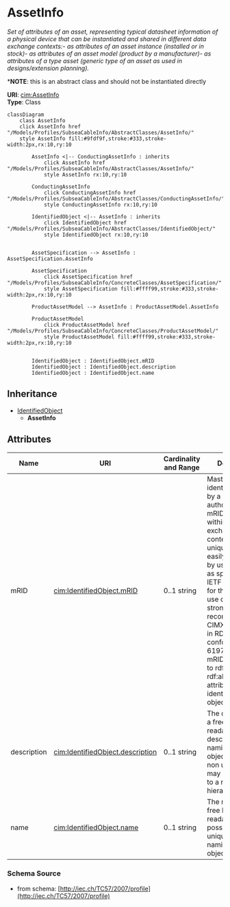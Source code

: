 # AssetInfo

_Set of attributes of an asset, representing typical datasheet information of a physical device that can be instantiated and shared in different data exchange contexts:- as attributes of an asset instance (installed or in stock)- as attributes of an asset model (product by a manufacturer)- as attributes of a type asset (generic type of an asset as used in designs/extension planning)._

*__NOTE__: this is an abstract class and should not be instantiated directly

**URI**: [cim:AssetInfo](http://iec.ch/TC57/CIM-generic#AssetInfo)<br />
**Type**: Class

```mermaid
classDiagram
    class AssetInfo
    click AssetInfo href "/Models/Profiles/SubseaCableInfo/AbstractClasses/AssetInfo/"
    style AssetInfo fill:#9fdf9f,stroke:#333,stroke-width:2px,rx:10,ry:10

        AssetInfo <|-- ConductingAssetInfo : inherits
            click AssetInfo href "/Models/Profiles/SubseaCableInfo/AbstractClasses/AssetInfo/"
            style AssetInfo rx:10,ry:10

        ConductingAssetInfo
            click ConductingAssetInfo href "/Models/Profiles/SubseaCableInfo/AbstractClasses/ConductingAssetInfo/"
            style ConductingAssetInfo rx:10,ry:10

        IdentifiedObject <|-- AssetInfo : inherits
            click IdentifiedObject href "/Models/Profiles/SubseaCableInfo/AbstractClasses/IdentifiedObject/"
            style IdentifiedObject rx:10,ry:10


        AssetSpecification --> AssetInfo : AssetSpecification.AssetInfo

        AssetSpecification
            click AssetSpecification href "/Models/Profiles/SubseaCableInfo/ConcreteClasses/AssetSpecification/"
            style AssetSpecification fill:#ffff99,stroke:#333,stroke-width:2px,rx:10,ry:10

        ProductAssetModel --> AssetInfo : ProductAssetModel.AssetInfo

        ProductAssetModel
            click ProductAssetModel href "/Models/Profiles/SubseaCableInfo/ConcreteClasses/ProductAssetModel/"
            style ProductAssetModel fill:#ffff99,stroke:#333,stroke-width:2px,rx:10,ry:10


        IdentifiedObject : IdentifiedObject.mRID
        IdentifiedObject : IdentifiedObject.description
        IdentifiedObject : IdentifiedObject.name
```

## Inheritance
* [IdentifiedObject](IdentifiedObject.md)
    * **AssetInfo**

## Attributes
| Name | URI | Cardinality and Range | Description | Inheritance |
| ---  | --- | --- | --- | --- |
| mRID | [cim:IdentifiedObject.mRID](http://iec.ch/TC57/CIM-generic#IdentifiedObject.mRID) | 0..1 string | Master resource identifier issued by a model authority. The mRID is unique within an exchange context. Global uniqueness is easily achieved by using a UUID, as specified in IETF RFC 4122, for the mRID. The use of UUID is strongly recommended.For CIMXML data files in RDF syntax conforming to IEC 61970-552, the mRID is mapped to rdf:ID or rdf:about attributes that identify CIM object elements. | IdentifiedObject |
| description | [cim:IdentifiedObject.description](http://iec.ch/TC57/CIM-generic#IdentifiedObject.description) | 0..1 string | The description is a free human readable text describing or naming the object. It may be non unique and may not correlate to a naming hierarchy. | IdentifiedObject |
| name | [cim:IdentifiedObject.name](http://iec.ch/TC57/CIM-generic#IdentifiedObject.name) | 0..1 string | The name is any free human readable and possibly non unique text naming the object. | IdentifiedObject |

### Schema Source
* from schema: [http://iec.ch/TC57/2007/profile](http://iec.ch/TC57/2007/profile)
